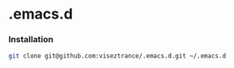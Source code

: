 .emacs.d
========
### Installation
```bash
git clone git@github.com:viseztrance/.emacs.d.git ~/.emacs.d
```
